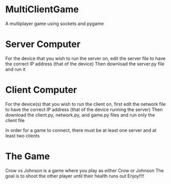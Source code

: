 # MultiClientGame
A multiplayer game using sockets and pygame

# Server Computer
For the device that you wish to run the server on, edit the server file to have the correct IP address (that of the device) 
Then download the server.py file and run it

# Client Computer
For the device(s) that you wish to run the client on, first edit the network file to have the correct IP address (that of the device running the server)
Then download the client.py, network.py, and game.py files and run only the client file

In order for a game to connect, there must be at least one server and at least two clients


# The Game
Crow vs Johnson is a game where you play as either Crow or Johnson
The goal is to shoot the other player until their health runs out
Enjoy!!!!
